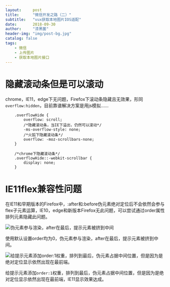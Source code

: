 ```yaml
---
layout:     post
title:      "微信开发之路（二）"
subtitle:   "vux获取本地图片IOS适配"
date:       2018-09-30
author:     "漆黑菌"
header-img: "img/post-bg.jpg"
catalog: false
tags:
    - 微信
    - 上传图片
    - 获取本地图片接口
---
```


# 隐藏滚动条但是可以滚动
chrome，IE11，edge下无问题，Firefox下滚动条隐藏且无效果，形同`overflow:hidden`，目前靠谱解决方案是用js模拟……

```
    .overflowHide {
        overflow: scroll;
        /*隐藏滚动条，当IE下溢出，仍然可以滚动*/
        -ms-overflow-style: none;
        /*火狐下隐藏滚动条*/
        overflow: -moz-scrollbars-none;
    }
    
    /*chrome下隐藏滚动条*/
    .overflowHide::-webkit-scrollbar {
        display: none;
    }
```

# IE11flex兼容性问题
在IE11和早期版本的Firefox中，:after和:before伪元素绝对定位后不会依然会参与flex子元素运算，IE10，edge和新版本Firefox无此问题，可以尝试通过order属性排列元素隐藏此问题。

![伪元素参与渲染，after在最后，提示元素被挤到中间](https://cl.ly/fb2860616d6c/download/Image%202018-08-23%20at%2012.15.30%20AM.png)

使用默认设置order均为0，伪元素参与渲染，after在最后，提示元素被挤到中间。

![给提示元素添加order:1权重，排列到最后，伪元素占据中间位置，但是因为是绝对定位显示依然出现在最前端。](https://cl.ly/4d8b680483ba/download/Image%202018-08-23%20at%2012.21.22%20AM.png)

给提示元素添加`order:1`权重，排列到最后，伪元素占据中间位置，但是因为是绝对定位显示依然出现在最前端，IE11显示效果达成。